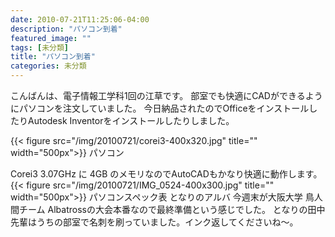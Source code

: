 ```yaml
---
date: 2010-07-21T11:25:06-04:00
description: "パソコン到着"
featured_image: ""
tags: [未分類]
title: "パソコン到着"
categories: 未分類
---
```


こんばんは、電子情報工学科1回の江草です。
部室でも快適にCADができるようにパソコンを注文していました。
今日納品されたのでOfficeをインストールしたりAutodesk Inventorをインストールしたりしました。

{{< figure src="/img/20100721/corei3-400x320.jpg" title="" width="500px">}}
パソコン

Corei3 3.07GHz に 4GB のメモリなのでAutoCADもかなり快適に動作します。
{{< figure src="/img/20100721/IMG_0524-400x300.jpg" title="" width="500px">}}
パソコンスペック表
となりのアルバ
今週末が大阪大学 鳥人間チーム Albatrossの大会本番なので最終準備という感じでした。
となりの田中先輩はうちの部室で名刺を刷っていました。インク返してくださいね〜。
